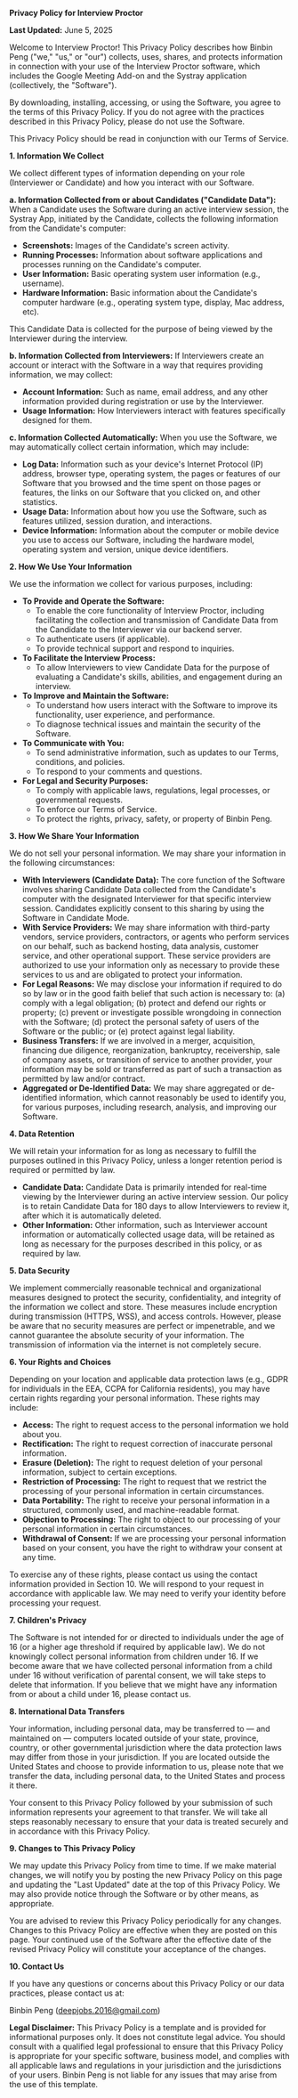**Privacy Policy for Interview Proctor**

**Last Updated:** June 5, 2025

Welcome to Interview Proctor\! This Privacy Policy describes how Binbin Peng ("we," "us," or "our") collects, uses, shares, and protects information in connection with your use of the Interview Proctor software, which includes the Google Meeting Add-on and the Systray application (collectively, the "Software").

By downloading, installing, accessing, or using the Software, you agree to the terms of this Privacy Policy. If you do not agree with the practices described in this Privacy Policy, please do not use the Software.

This Privacy Policy should be read in conjunction with our Terms of Service.

**1\. Information We Collect**

We collect different types of information depending on your role (Interviewer or Candidate) and how you interact with our Software.

**a. Information Collected from or about Candidates ("Candidate Data"):** When a Candidate uses the Software during an active interview session, the Systray App, initiated by the Candidate, collects the following information from the Candidate's computer:

* **Screenshots:** Images of the Candidate's screen activity.  
* **Running Processes:** Information about software applications and processes running on the Candidate's computer.  
* **User Information:** Basic operating system user information (e.g., username).  
* **Hardware Information:** Basic information about the Candidate's computer hardware (e.g., operating system type, display, Mac address, etc).

This Candidate Data is collected for the purpose of being viewed by the Interviewer during the interview.

**b. Information Collected from Interviewers:** If Interviewers create an account or interact with the Software in a way that requires providing information, we may collect:

* **Account Information:** Such as name, email address, and any other information provided during registration or use by the Interviewer.  
* **Usage Information:** How Interviewers interact with features specifically designed for them.

**c. Information Collected Automatically:** When you use the Software, we may automatically collect certain information, which may include:

* **Log Data:** Information such as your device's Internet Protocol (IP) address, browser type, operating system, the pages or features of our Software that you browsed and the time spent on those pages or features, the links on our Software that you clicked on, and other statistics.   
* **Usage Data:** Information about how you use the Software, such as features utilized, session duration, and interactions.   
* **Device Information:** Information about the computer or mobile device you use to access our Software, including the hardware model, operating system and version, unique device identifiers. 

**2\. How We Use Your Information**

We use the information we collect for various purposes, including:

* **To Provide and Operate the Software:**  
  * To enable the core functionality of Interview Proctor, including facilitating the collection and transmission of Candidate Data from the Candidate to the Interviewer via our backend server.  
  * To authenticate users (if applicable).  
  * To provide technical support and respond to inquiries.  
* **To Facilitate the Interview Process:**  
  * To allow Interviewers to view Candidate Data for the purpose of evaluating a Candidate's skills, abilities, and engagement during an interview.  
* **To Improve and Maintain the Software:**  
  * To understand how users interact with the Software to improve its functionality, user experience, and performance.  
  * To diagnose technical issues and maintain the security of the Software.  
* **To Communicate with You:**  
  * To send administrative information, such as updates to our Terms, conditions, and policies.  
  * To respond to your comments and questions.  
* **For Legal and Security Purposes:**  
  * To comply with applicable laws, regulations, legal processes, or governmental requests.  
  * To enforce our Terms of Service.  
  * To protect the rights, privacy, safety, or property of Binbin Peng.

**3\. How We Share Your Information**

We do not sell your personal information. We may share your information in the following circumstances:

* **With Interviewers (Candidate Data):** The core function of the Software involves sharing Candidate Data collected from the Candidate's computer with the designated Interviewer for that specific interview session. Candidates explicitly consent to this sharing by using the Software in Candidate Mode.  
* **With Service Providers:** We may share information with third-party vendors, service providers, contractors, or agents who perform services on our behalf, such as backend hosting, data analysis, customer service, and other operational support. These service providers are authorized to use your information only as necessary to provide these services to us and are obligated to protect your information.  
* **For Legal Reasons:** We may disclose your information if required to do so by law or in the good faith belief that such action is necessary to: (a) comply with a legal obligation; (b) protect and defend our rights or property; (c) prevent or investigate possible wrongdoing in connection with the Software; (d) protect the personal safety of users of the Software or the public; or (e) protect against legal liability.  
* **Business Transfers:** If we are involved in a merger, acquisition, financing due diligence, reorganization, bankruptcy, receivership, sale of company assets, or transition of service to another provider, your information may be sold or transferred as part of such a transaction as permitted by law and/or contract.  
* **Aggregated or De-Identified Data:** We may share aggregated or de-identified information, which cannot reasonably be used to identify you, for various purposes, including research, analysis, and improving our Software.

**4\. Data Retention**

We will retain your information for as long as necessary to fulfill the purposes outlined in this Privacy Policy, unless a longer retention period is required or permitted by law.

* **Candidate Data:** Candidate Data is primarily intended for real-time viewing by the Interviewer during an active interview session. Our policy is to retain Candidate Data for 180 days to allow Interviewers to review it, after which it is automatically deleted.  
* **Other Information:** Other information, such as Interviewer account information or automatically collected usage data, will be retained as long as necessary for the purposes described in this policy, or as required by law.

**5\. Data Security**

We implement commercially reasonable technical and organizational measures designed to protect the security, confidentiality, and integrity of the information we collect and store. These measures include encryption during transmission (HTTPS, WSS), and access controls. However, please be aware that no security measures are perfect or impenetrable, and we cannot guarantee the absolute security of your information. The transmission of information via the internet is not completely secure.

**6\. Your Rights and Choices**

Depending on your location and applicable data protection laws (e.g., GDPR for individuals in the EEA, CCPA for California residents), you may have certain rights regarding your personal information. These rights may include:

* **Access:** The right to request access to the personal information we hold about you.  
* **Rectification:** The right to request correction of inaccurate personal information.  
* **Erasure (Deletion):** The right to request deletion of your personal information, subject to certain exceptions.  
* **Restriction of Processing:** The right to request that we restrict the processing of your personal information in certain circumstances.  
* **Data Portability:** The right to receive your personal information in a structured, commonly used, and machine-readable format.  
* **Objection to Processing:** The right to object to our processing of your personal information in certain circumstances.  
* **Withdrawal of Consent:** If we are processing your personal information based on your consent, you have the right to withdraw your consent at any time.

To exercise any of these rights, please contact us using the contact information provided in Section 10\. We will respond to your request in accordance with applicable law. We may need to verify your identity before processing your request.

**7\. Children's Privacy**

The Software is not intended for or directed to individuals under the age of 16 (or a higher age threshold if required by applicable law). We do not knowingly collect personal information from children under 16\. If we become aware that we have collected personal information from a child under 16 without verification of parental consent, we will take steps to delete that information. If you believe that we might have any information from or about a child under 16, please contact us.

**8\. International Data Transfers**

Your information, including personal data, may be transferred to — and maintained on — computers located outside of your state, province, country, or other governmental jurisdiction where the data protection laws may differ from those in your jurisdiction. If you are located outside the United States and choose to provide information to us, please note that we transfer the data, including personal data, to the United States and process it there.

Your consent to this Privacy Policy followed by your submission of such information represents your agreement to that transfer. We will take all steps reasonably necessary to ensure that your data is treated securely and in accordance with this Privacy Policy.

**9\. Changes to This Privacy Policy**

We may update this Privacy Policy from time to time. If we make material changes, we will notify you by posting the new Privacy Policy on this page and updating the "Last Updated" date at the top of this Privacy Policy. We may also provide notice through the Software or by other means, as appropriate.

You are advised to review this Privacy Policy periodically for any changes. Changes to this Privacy Policy are effective when they are posted on this page. Your continued use of the Software after the effective date of the revised Privacy Policy will constitute your acceptance of the changes.

**10\. Contact Us**

If you have any questions or concerns about this Privacy Policy or our data practices, please contact us at:

Binbin Peng (deepjobs.2016@gmail.com)

**Legal Disclaimer:** This Privacy Policy is a template and is provided for informational purposes only. It does not constitute legal advice. You should consult with a qualified legal professional to ensure that this Privacy Policy is appropriate for your specific software, business model, and complies with all applicable laws and regulations in your jurisdiction and the jurisdictions of your users. Binbin Peng is not liable for any issues that may arise from the use of this template.

